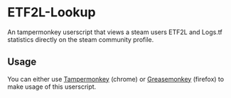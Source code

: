 # ETF2L-Lookup
An tampermonkey userscript that views a steam users ETF2L and Logs.tf statistics directly on the steam community profile.

## Usage
You can either use [Tampermonkey](https://www.tampermonkey.net/) (chrome) or [Greasemonkey](https://addons.mozilla.org/en-US/firefox/addon/greasemonkey/) (firefox) to make usage of this userscript.

